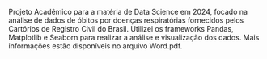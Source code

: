 Projeto Acadêmico para a matéria de Data Science em 2024, focado na análise de dados de óbitos por doenças respiratórias fornecidos pelos Cartórios de Registro Civil do Brasil. Utilizei os frameworks Pandas, Matplotlib e Seaborn para realizar a análise e visualização dos dados. Mais informações estão disponíveis no arquivo Word.pdf.

